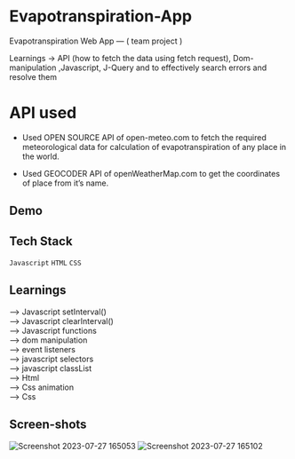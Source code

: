 # Evapotranspiration-App

Evapotranspiration Web App — ( team project )



Learnings -> API (how to fetch the data using fetch request),
Dom-manipulation ,Javascript, J-Query and to effectively search errors and
resolve them

# API used

- Used OPEN SOURCE API of open-meteo.com to fetch the required
meteorological data for calculation of evapotranspiration of any place in
the world.

- Used GEOCODER API of openWeatherMap.com to get the coordinates of
place from it’s name.

 ## Demo


 
 ## Tech Stack

  `Javascript` `HTML` `CSS`

 ## Learnings

  --> Javascript setInterval() <br>
  --> Javascript clearInterval() <br>
  --> Javascript functions <br>
  --> dom manipulation <br>
  --> event listeners <br>
  --> javascript selectors <br>
  --> javascript classList <br>
  --> Html <br>
  --> Css animation <br>
  --> Css <br>

  ## Screen-shots

![Screenshot 2023-07-27 165053](https://github.com/MaheshRautrao/Javascript-alien-shooter-game/assets/101188065/c95452e1-a955-40b7-b827-32fc833a44a2)
![Screenshot 2023-07-27 165102](https://github.com/MaheshRautrao/Javascript-alien-shooter-game/assets/101188065/d803a87f-bca5-44e4-a8b7-f8c082725f7c)
